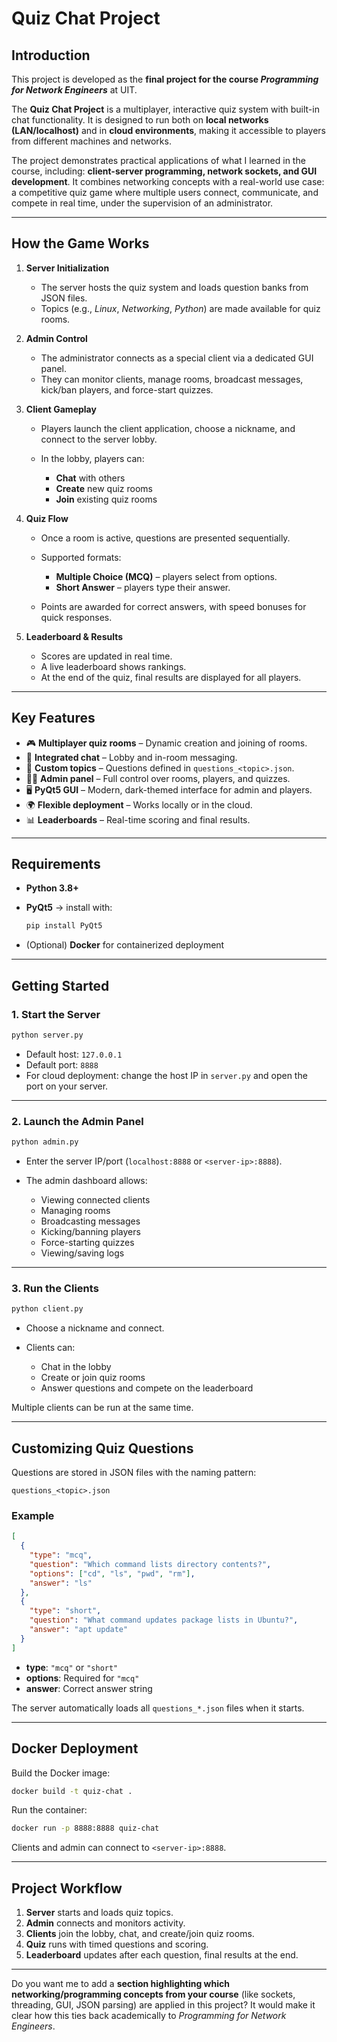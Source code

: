 # Quiz Chat Project

## Introduction

This project is developed as the **final project for the course *Programming for Network Engineers*** at UIT.

The **Quiz Chat Project** is a multiplayer, interactive quiz system with built-in chat functionality. It is designed to run both on **local networks (LAN/localhost)** and in **cloud environments**, making it accessible to players from different machines and networks.

The project demonstrates practical applications of what I learned in the course, including: **client-server programming, network sockets, and GUI development**. It combines networking concepts with a real-world use case: a competitive quiz game where multiple users connect, communicate, and compete in real time, under the supervision of an administrator.

---

## How the Game Works

1. **Server Initialization**

   * The server hosts the quiz system and loads question banks from JSON files.
   * Topics (e.g., *Linux*, *Networking*, *Python*) are made available for quiz rooms.

2. **Admin Control**

   * The administrator connects as a special client via a dedicated GUI panel.
   * They can monitor clients, manage rooms, broadcast messages, kick/ban players, and force-start quizzes.

3. **Client Gameplay**

   * Players launch the client application, choose a nickname, and connect to the server lobby.
   * In the lobby, players can:

     * **Chat** with others
     * **Create** new quiz rooms
     * **Join** existing quiz rooms

4. **Quiz Flow**

   * Once a room is active, questions are presented sequentially.
   * Supported formats:

     * **Multiple Choice (MCQ)** – players select from options.
     * **Short Answer** – players type their answer.
   * Points are awarded for correct answers, with speed bonuses for quick responses.

5. **Leaderboard & Results**

   * Scores are updated in real time.
   * A live leaderboard shows rankings.
   * At the end of the quiz, final results are displayed for all players.

---

## Key Features

* 🎮 **Multiplayer quiz rooms** – Dynamic creation and joining of rooms.
* 💬 **Integrated chat** – Lobby and in-room messaging.
* 📂 **Custom topics** – Questions defined in `questions_<topic>.json`.
* 👨‍💼 **Admin panel** – Full control over rooms, players, and quizzes.
* 🖥️ **PyQt5 GUI** – Modern, dark-themed interface for admin and players.
* 🌍 **Flexible deployment** – Works locally or in the cloud.
* 📊 **Leaderboards** – Real-time scoring and final results.

---

## Requirements

* **Python 3.8+**
* **PyQt5** → install with:

  ```bash
  pip install PyQt5
  ```
* (Optional) **Docker** for containerized deployment

---

## Getting Started

### 1. Start the Server

```bash
python server.py
```

* Default host: `127.0.0.1`
* Default port: `8888`
* For cloud deployment: change the host IP in `server.py` and open the port on your server.

---

### 2. Launch the Admin Panel

```bash
python admin.py
```

* Enter the server IP/port (`localhost:8888` or `<server-ip>:8888`).
* The admin dashboard allows:

  * Viewing connected clients
  * Managing rooms
  * Broadcasting messages
  * Kicking/banning players
  * Force-starting quizzes
  * Viewing/saving logs

---

### 3. Run the Clients

```bash
python client.py
```

* Choose a nickname and connect.
* Clients can:

  * Chat in the lobby
  * Create or join quiz rooms
  * Answer questions and compete on the leaderboard

Multiple clients can be run at the same time.

---

## Customizing Quiz Questions

Questions are stored in JSON files with the naming pattern:

```
questions_<topic>.json
```

### Example

```json
[
  {
    "type": "mcq",
    "question": "Which command lists directory contents?",
    "options": ["cd", "ls", "pwd", "rm"],
    "answer": "ls"
  },
  {
    "type": "short",
    "question": "What command updates package lists in Ubuntu?",
    "answer": "apt update"
  }
]
```

* **type**: `"mcq"` or `"short"`
* **options**: Required for `"mcq"`
* **answer**: Correct answer string

The server automatically loads all `questions_*.json` files when it starts.

---

## Docker Deployment

Build the Docker image:

```bash
docker build -t quiz-chat .
```

Run the container:

```bash
docker run -p 8888:8888 quiz-chat
```

Clients and admin can connect to `<server-ip>:8888`.

---

## Project Workflow

1. **Server** starts and loads quiz topics.
2. **Admin** connects and monitors activity.
3. **Clients** join the lobby, chat, and create/join quiz rooms.
4. **Quiz** runs with timed questions and scoring.
5. **Leaderboard** updates after each question, final results at the end.

---

Do you want me to add a **section highlighting which networking/programming concepts from your course** (like sockets, threading, GUI, JSON parsing) are applied in this project? It would make it clear how this ties back academically to *Programming for Network Engineers*.
